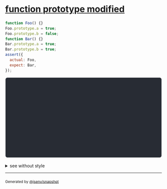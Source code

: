 # [function prototype modified](../../function.test.js#L122)

```js
function Foo() {}
Foo.prototype.a = true;
Foo.prototype.b = false;
function Bar() {}
Bar.prototype.a = true;
Bar.prototype.b = true;
assert({
  actual: Foo,
  expect: Bar,
});
```

![img](throw.svg)

<details>
  <summary>see without style</summary>

```console
AssertionError: actual and expect are different

actual: function Foo () {
  [source code],
  prototype: {
    a: true,
    b: false,
  },
}
expect: function Bar () {
  [source code],
  prototype: {
    a: true,
    b: true,
  },
}
```

</details>


---

<sub>
  Generated by <a href="https://github.com/jsenv/core/tree/main/packages/tooling/snapshot">@jsenv/snapshot</a>
</sub>
